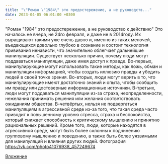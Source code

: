 ```yaml
---
title: "\"Роман \"1984\" это предостережение, а не руководств..."
date: 2023-04-05 06:01:00 +0300
---
```


"Роман "1984" это предостережение, а не руководство к действию"
Это началось не вчера, не 24го февраля, и даже не в 2014году. Их выращивают такими уже очень давно и, именно из таких мелочей, въедающихся довольно глубоко в сознание и состоит технология прививания ненависти, что значительно облегчает дальнейшие манипуляции.
Существует несколько причин, почему люди могут поддаваться манипуляции, даже имея доступ к правде.
Во-первых, манипулирующие могут использовать такие методы, как ложь, обман и манипуляции информацией, чтобы создать иллюзию правды и убедить людей в своей точке зрения.
Во-вторых, люди могут верить в то, что манипулирующие имеют достаточно знаний и опыта, чтобы сообщить им правду или достоверные информационные источники.
В-третьих, люди могут поддаваться манипуляции из-за страха, неопределенности, нежелания принимать решения или желания соответствовать ожиданиям общества.
В-четвёртых, нельзя не подвергаться манипуляциям в агрессивной среде из-за того, что такая среда часто приводит к повышенному уровню стресса, страха и беспокойства, который снижает способность к критическому мышлению и принятию рациональных решений. Кроме того, люди, которые находятся в агрессивной среде, могут быть более склонны к подчинению групповому мышлению и поведению, а также быть более уязвимыми для манипуляций и влияния других людей.
Фотография
https://vk.com/photo41076938_457249674

[Вложение](https://vk.com/photo41076938_457249674)
